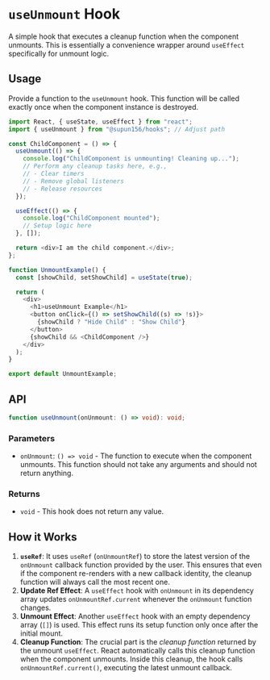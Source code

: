 # `useUnmount` Hook

A simple hook that executes a cleanup function when the component unmounts. This is essentially a convenience wrapper around `useEffect` specifically for unmount logic.

## Usage

Provide a function to the `useUnmount` hook. This function will be called exactly once when the component instance is destroyed.

```typescript
import React, { useState, useEffect } from "react";
import { useUnmount } from "@supun156/hooks"; // Adjust path

const ChildComponent = () => {
  useUnmount(() => {
    console.log("ChildComponent is unmounting! Cleaning up...");
    // Perform any cleanup tasks here, e.g.,
    // - Clear timers
    // - Remove global listeners
    // - Release resources
  });

  useEffect(() => {
    console.log("ChildComponent mounted");
    // Setup logic here
  }, []);

  return <div>I am the child component.</div>;
};

function UnmountExample() {
  const [showChild, setShowChild] = useState(true);

  return (
    <div>
      <h1>useUnmount Example</h1>
      <button onClick={() => setShowChild((s) => !s)}>
        {showChild ? "Hide Child" : "Show Child"}
      </button>
      {showChild && <ChildComponent />}
    </div>
  );
}

export default UnmountExample;
```

## API

```typescript
function useUnmount(onUnmount: () => void): void;
```

### Parameters

- `onUnmount`: `() => void` - The function to execute when the component unmounts. This function should not take any arguments and should not return anything.

### Returns

- `void` - This hook does not return any value.

## How it Works

1.  **`useRef`**: It uses `useRef` (`onUnmountRef`) to store the latest version of the `onUnmount` callback function provided by the user. This ensures that even if the component re-renders with a new callback identity, the cleanup function will always call the most recent one.
2.  **Update Ref Effect**: A `useEffect` hook with `onUnmount` in its dependency array updates `onUnmountRef.current` whenever the `onUnmount` function changes.
3.  **Unmount Effect**: Another `useEffect` hook with an empty dependency array (`[]`) is used. This effect runs its setup function only once after the initial mount.
4.  **Cleanup Function**: The crucial part is the _cleanup function_ returned by the unmount `useEffect`. React automatically calls this cleanup function when the component unmounts. Inside this cleanup, the hook calls `onUnmountRef.current()`, executing the latest unmount callback.
